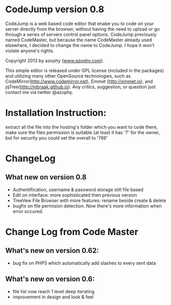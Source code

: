 CodeJump version 0.8
====================

CodeJump is a web based code editor that enabe you to code on your server directly from 
the browser, without having the need to upload or go through a series of servers control 
panel options. CodeJump previously named CodeMaster, but because the name CodeMaster already 
used elsewhere, I decided to change the name to CodeJump. I hope it won't violate anyone's 
rights.

Copyright 2013 by azophy (www.azophy.com).

This simple editor is released under GPL license (included in the packages) and utilizing 
many other OpenSource technologies, such as CodeMirror(http://www.codemirror.net), Emmet
(http://emmet.io), and jqTree(http://mbraak.github.io). Any critics, suggestion, or question 
just contact me via twitter @azophy. 

Installation Instruction:
=========================
extract all the file into the hosting's folder which you want to code there, make sure the files
permission is suitable (at least it has '7' for the owner, but for security you could set the 
overall to '766' 

ChangeLog
=========

What new on version 0.8
------------------------
- Authentification, username & password storage still file based
- Edit on interface: more sophisticated then previous version
- TreeVew File Browser with more features: rename beside create & delete
- bugfix on file permision detection. Now there's more information when error occured.


Change Log from Code Master
===========================
What's new on version 0.62:
-----------------------------
- bug fix on PHP5 which automatically add slashes to every sent data

What's new on version 0.6:
-----------------------------
- file list now reach 1 level deep iterating
- improvement in design and look & feel
